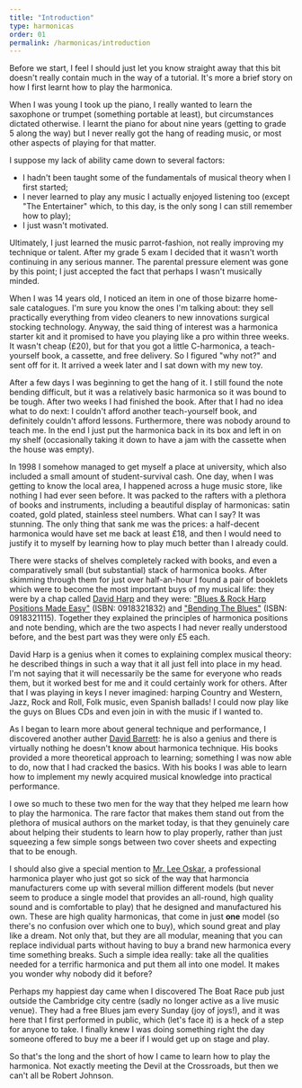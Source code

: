 ```yaml
---
title: "Introduction"
type: harmonicas
order: 01
permalink: /harmonicas/introduction
---
```

Before we start, I feel I should just let you know straight away that this bit doesn't really contain much in the way of a tutorial. It's more a brief story on how I first learnt how to play the harmonica.

When I was young I took up the piano, I really wanted to learn the saxophone or trumpet (something portable at least), but circumstances dictated otherwise. I learnt the piano for about nine years (getting to grade 5 along the way) but I never really got the hang of reading music, or most other aspects of playing for that matter.

I suppose my lack of ability came down to several factors:

* I hadn't been taught some of the fundamentals of musical theory when I first started;
* I never learned to play any music I actually enjoyed listening too (except "The Entertainer" which, to this day, is the only song I can still remember how to play);
* I just wasn't motivated.

Ultimately, I just learned the music parrot-fashion, not really improving my technique or talent. After my grade 5 exam I decided that it wasn't worth continuing in any serious manner. The parental pressure element was gone by this point; I just accepted the fact that perhaps I wasn't musically minded.

When I was 14 years old, I noticed an item in one of those bizarre home-sale catalogues. I'm sure you know the ones I'm talking about: they sell practically everything from video cleaners to new innovations surgical stocking technology. Anyway, the said thing of interest was a harmonica starter kit and it promised to have you playing like a pro within three weeks. It wasn't cheap (£20), but for that you got a little C-harmonica, a teach-yourself book, a cassette, and free delivery. So I figured "why not?" and sent off for it. It arrived a week later and I sat down with my new toy.

After a few days I was beginning to get the hang of it. I still found the note bending difficult, but it was a relatively basic harmonica so it was bound to be tough. After two weeks I had finished the book. After that I had no idea what to do next: I couldn't afford another teach-yourself book, and definitely couldn't afford lessons. Furthermore, there was nobody around to teach me. In the end I just put the harmonica back in its box and left in on my shelf (occasionally taking it down to have a jam with the cassette when the house was empty).

In 1998 I somehow managed to get myself a place at university, which also included a small amount of student-survival cash. One day, when I was getting to know the local area, I happened across a huge music store, like nothing I had ever seen before. It was packed to the rafters with a plethora of books and instruments, including a beautiful display of harmonicas: satin coated, gold plated, stainless steel numbers. What can I say? It was stunning. The only thing that sank me was the prices: a half-decent harmonica would have set me back at least £18, and then I would need to justify it to myself by learning how to play much better than I already could.

There were stacks of shelves completely racked with books, and even a comparatively small (but substantial) stack of harmonica books. After skimming through them for just over half-an-hour I found a pair of booklets which were to become the most important buys of my musical life: they were by a chap called [David Harp](https://www.davidharp.com) and they were: ["Blues & Rock Harp Positions Made Easy"](https://www.amazon.co.uk/gp/product/0918321832) (ISBN: 0918321832) and ["Bending The Blues"](https://www.amazon.co.uk/gp/product/0918321115) (ISBN: 0918321115). Together they explained the principles of harmonica positions and note bending, which are the two aspects I had never really understood before, and the best part was they were only £5 each.

David Harp is a genius when it comes to explaining complex musical theory: he described things in such a way that it all just fell into place in my head. I'm not saying that it will necessarily be the same for everyone who reads them, but it worked best for me and it could certainly work for others. After that I was playing in keys I never imagined: harping Country and Western, Jazz, Rock and Roll, Folk music, even Spanish ballads! I could now play like the guys on Blues CDs and even join in with the music if I wanted to.

As I began to learn more about general technique and performance, I discovered another auther [David Barrett](https://www.bluesharmonica.com/about_dave): he is also a genius and there is virtually nothing he doesn't know about harmonica technique. His books provided a more theoretical approach to learning; something I was now able to do, now that I had cracked the basics. With his books I was able to learn how to implement my newly acquired musical knowledge into practical performance.

I owe so much to these two men for the way that they helped me learn how to play the harmonica. The rare factor that makes them stand out from the plethora of musical authors on the market today, is that they genuinely care about helping their students to learn how to play properly, rather than just squeezing a few simple songs between two cover sheets and expecting that to be enough.

I should also give a special mention to [Mr. Lee Oskar](https://leeoskar.com), a professional harmonica player who just got so sick of the way that harmoncia manufacturers come up with several million different models (but never seem to produce a single model that provides an all-round, high quality sound and is comfortable to play) that he designed and manufactured his own. These are high quality harmonicas, that come in just **one** model (so there's no confusion over which one to buy), which sound great and play like a dream. Not only that, but they are all modular, meaning that you can replace individual parts without having to buy a brand new harmonica every time something breaks. Such a simple idea really: take all the qualities needed for a terrific harmonica and put them all into one model. It makes you wonder why nobody did it before?

Perhaps my happiest day came when I discovered The Boat Race pub just outside the Cambridge city centre (sadly no longer active as a live music venue). They had a free Blues jam every Sunday (joy of joys!), and it was here that I first performed in public, which (let's face it) is a heck of a step for anyone to take. I finally knew I was doing something right the day someone offered to buy me a beer if I would get up on stage and play.

So that's the long and the short of how I came to learn how to play the harmonica. Not exactly meeting the Devil at the Crossroads, but then we can't all be Robert Johnson.
